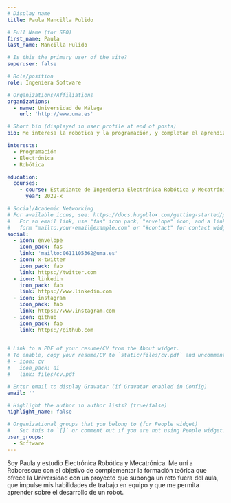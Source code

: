 ```yaml
---
# Display name
title: Paula Mancilla Pulido

# Full Name (for SEO)
first_name: Paula
last_name: Mancilla Pulido

# Is this the primary user of the site?
superuser: false

# Role/position
role: Ingeniera Software

# Organizations/Affiliations
organizations:
  - name: Universidad de Málaga
    url: 'http://www.uma.es'

# Short bio (displayed in user profile at end of posts)
bio: Me interesa la robótica y la programación, y completar el aprendizaje obtenido en la Universidad ganando experiencia en el desarrollo de un proyecto.

interests:
  - Programación
  - Electrónica
  - Robótica

education:
  courses:
    - course: Estudiante de Ingeniería Electrónica Robótica y Mecatrónica
      year: 2022-x

# Social/Academic Networking
# For available icons, see: https://docs.hugoblox.com/getting-started/page-builder/#icons
#   For an email link, use "fas" icon pack, "envelope" icon, and a link in the
#   form "mailto:your-email@example.com" or "#contact" for contact widget.
social:
  - icon: envelope
    icon_pack: fas
    link: 'mailto:0611105362@uma.es'
  - icon: x-twitter
    icon_pack: fab
    link: https://twitter.com
  - icon: linkedin
    icon_pack: fab
    link: https://www.linkedin.com
  - icon: instagram
    icon_pack: fab
    link: https://www.instagram.com
  - icon: github
    icon_pack: fab
    link: https://github.com

    
# Link to a PDF of your resume/CV from the About widget.
# To enable, copy your resume/CV to `static/files/cv.pdf` and uncomment the lines below.
# - icon: cv
#   icon_pack: ai
#   link: files/cv.pdf

# Enter email to display Gravatar (if Gravatar enabled in Config)
email: ''

# Highlight the author in author lists? (true/false)
highlight_name: false

# Organizational groups that you belong to (for People widget)
#   Set this to `[]` or comment out if you are not using People widget.
user_groups:
  - Software
---
```




Soy Paula y estudio Electrónica Robótica y Mecatrónica. Me uní a Roborescue con el objetivo de complementar la formación teórica que ofrece la Universidad con un proyecto que suponga un reto fuera del aula, que impulse mis habilidades de trabajo en equipo y que me permita aprender sobre el desarrollo de un robot. 
